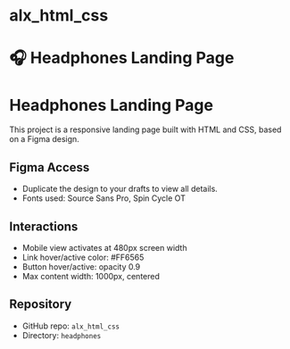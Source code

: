 # alx_html_css

# 🎧 Headphones Landing Page

# Headphones Landing Page

This project is a responsive landing page built with HTML and CSS, based on a Figma design.

## Figma Access

- Duplicate the design to your drafts to view all details.
- Fonts used: Source Sans Pro, Spin Cycle OT

## Interactions

- Mobile view activates at 480px screen width
- Link hover/active color: #FF6565
- Button hover/active: opacity 0.9
- Max content width: 1000px, centered

## Repository

- GitHub repo: `alx_html_css`
- Directory: `headphones`
